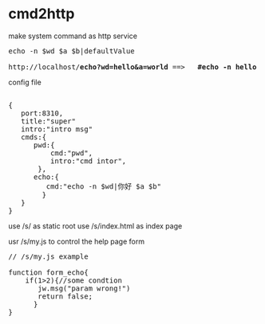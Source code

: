 cmd2http
=========

make system command as http service
<pre>
echo -n $wd $a $b|defaultValue 

http://localhost/<b>echo?wd=hello&a=world</b> ==&gt;   <b>#echo -n hello world defaultValue</b> 
</pre>
config file
<pre>    
{
   port:8310,
   title:"super"
   intro:"intro msg"
   cmds:{
      pwd:{
          cmd:"pwd",
          intro:"cmd intor",
       },
      echo:{
         cmd:"echo -n $wd|你好 $a $b"
        }
   }
}
</pre>

use /s/ as static root
use /s/index.html as index page

usr /s/my.js to control the help page form

<pre>
// /s/my.js example

function form_echo{
    if(1>2){//some condtion
       jw.msg("param wrong!")
       return false;
      }
}
</pre>